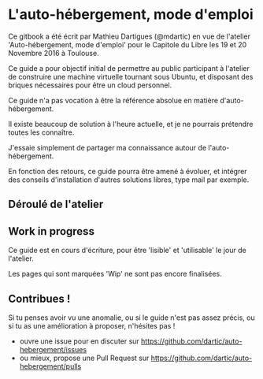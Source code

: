 # L'auto-hébergement, mode d'emploi

Ce gitbook a été écrit par Mathieu Dartigues (@mdartic)
en vue de l'atelier 'Auto-hébergement, mode d'emploi' pour le Capitole du Libre
les 19 et 20 Novembre 2016 à Toulouse.

Ce guide a pour objectif initial de permettre au public participant à l'atelier
de construire une machine virtuelle tournant sous Ubuntu, 
et disposant des briques nécessaires pour être un cloud personnel.

Ce guide n'a pas vocation à être la référence absolue en matière d'auto-hébergement.

Il existe beaucoup de solution à l'heure actuelle,
et je ne pourrais prétendre toutes les connaître.

J'essaie simplement de partager ma connaissance autour de l'auto-hébergement.

En fonction des retours, ce guide pourra être amené à évoluer,
et intégrer des conseils d'installation d'autres solutions libres, 
type mail par exemple.

## Déroulé de l'atelier



## Work in progress

Ce guide est en cours d'écriture, pour être 'lisible' et 'utilisable'
le jour de l'atelier.

Les pages qui sont marquées 'Wip' ne sont pas encore finalisées.

## Contribues !

Si tu penses avoir vu une anomalie, 
ou si le guide n'est pas assez précis,
ou si tu as une amélioration à proposer, 
n'hésites pas !

- ouvre une issue pour en discuter sur https://github.com/dartic/auto-hebergement/issues
- ou mieux, propose une Pull Request sur https://github.com/dartic/auto-hebergement/pulls

